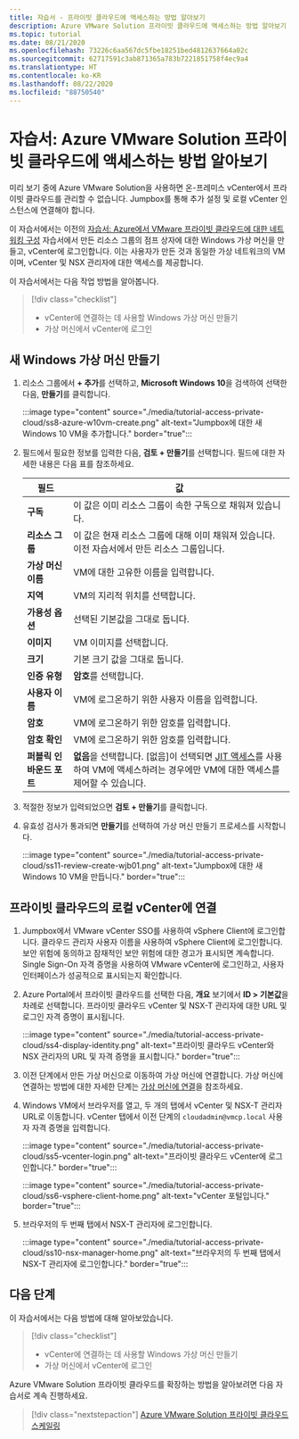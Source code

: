 ```yaml
---
title: 자습서 - 프라이빗 클라우드에 액세스하는 방법 알아보기
description: Azure VMware Solution 프라이빗 클라우드에 액세스하는 방법 알아보기
ms.topic: tutorial
ms.date: 08/21/2020
ms.openlocfilehash: 73226c6aa567dc5fbe18251bed4812637664a02c
ms.sourcegitcommit: 62717591c3ab871365a783b7221851758f4ec9a4
ms.translationtype: HT
ms.contentlocale: ko-KR
ms.lasthandoff: 08/22/2020
ms.locfileid: "88750540"
---
```

# <a name="tutorial-learn-how-to-access-an-azure-vmware-solution-private-cloud"></a>자습서: Azure VMware Solution 프라이빗 클라우드에 액세스하는 방법 알아보기

미리 보기 중에 Azure VMware Solution을 사용하면 온-프레미스 vCenter에서 프라이빗 클라우드를 관리할 수 없습니다. Jumpbox를 통해 추가 설정 및 로컬 vCenter 인스턴스에 연결해야 합니다. 

이 자습서에서는 이전의 [자습서: Azure에서 VMware 프라이빗 클라우드에 대한 네트워킹 구성](tutorial-configure-networking.md) 자습서에서 만든 리소스 그룹의 점프 상자에 대한 Windows 가상 머신을 만들고, vCenter에 로그인합니다. 이는 사용자가 만든 것과 동일한 가상 네트워크의 VM이며, vCenter 및 NSX 관리자에 대한 액세스를 제공합니다. 

이 자습서에서는 다음 작업 방법을 알아봅니다.

> [!div class="checklist"]
> * vCenter에 연결하는 데 사용할 Windows 가상 머신 만들기
> * 가상 머신에서 vCenter에 로그인

## <a name="create-a-new-windows-virtual-machine"></a>새 Windows 가상 머신 만들기

1. 리소스 그룹에서 **+ 추가**를 선택하고, **Microsoft Windows 10**을 검색하여 선택한 다음, **만들기**를 클릭합니다.

   :::image type="content" source="./media/tutorial-access-private-cloud/ss8-azure-w10vm-create.png" alt-text="Jumpbox에 대한 새 Windows 10 VM을 추가합니다." border="true":::

1. 필드에서 필요한 정보를 입력한 다음, **검토 + 만들기**를 선택합니다. 필드에 대한 자세한 내용은 다음 표를 참조하세요.

   | 필드 | 값 |
   | --- | --- |
   | **구독** | 이 값은 이미 리소스 그룹이 속한 구독으로 채워져 있습니다. |
   | **리소스 그룹** | 이 값은 현재 리소스 그룹에 대해 이미 채워져 있습니다. 이전 자습서에서 만든 리소스 그룹입니다. |
   | **가상 머신 이름** | VM에 대한 고유한 이름을 입력합니다. |
   | **지역** | VM의 지리적 위치를 선택합니다. |
   | **가용성 옵션** | 선택된 기본값을 그대로 둡니다. |
   | **이미지** | VM 이미지를 선택합니다. |
   | **크기** | 기본 크기 값을 그대로 둡니다. |
   | **인증 유형**  | **암호**를 선택합니다. |
   | **사용자 이름** | VM에 로그온하기 위한 사용자 이름을 입력합니다. |
   | **암호** | VM에 로그온하기 위한 암호를 입력합니다. |
   | **암호 확인** | VM에 로그온하기 위한 암호를 입력합니다. |
   | **퍼블릭 인바운드 포트** | **없음**을 선택합니다. [없음]이 선택되면 [JIT 액세스](../security-center/security-center-just-in-time.md#jit-configure)를 사용하여 VM에 액세스하려는 경우에만 VM에 대한 액세스를 제어할 수 있습니다.  |

1. 적절한 정보가 입력되었으면 **검토 + 만들기**를 클릭합니다. 
1. 유효성 검사가 통과되면 **만들기**를 선택하여 가상 머신 만들기 프로세스를 시작합니다.

   :::image type="content" source="./media/tutorial-access-private-cloud/ss11-review-create-wjb01.png" alt-text="Jumpbox에 대한 새 Windows 10 VM을 만듭니다." border="true":::

## <a name="connect-to-the-local-vcenter-of-your-private-cloud"></a>프라이빗 클라우드의 로컬 vCenter에 연결

1. Jumpbox에서 VMware vCenter SSO를 사용하여 vSphere Client에 로그인합니다. 클라우드 관리자 사용자 이름을 사용하여 vSphere Client에 로그인합니다. 보안 위험에 동의하고 잠재적인 보안 위험에 대한 경고가 표시되면 계속합니다. Single Sign-On 자격 증명을 사용하여 VMware vCenter에 로그인하고, 사용자 인터페이스가 성공적으로 표시되는지 확인합니다.

1. Azure Portal에서 프라이빗 클라우드를 선택한 다음, **개요** 보기에서 **ID > 기본값**을 차례로 선택합니다. 프라이빗 클라우드 vCenter 및 NSX-T 관리자에 대한 URL 및 로그인 자격 증명이 표시됩니다.

   :::image type="content" source="./media/tutorial-access-private-cloud/ss4-display-identity.png" alt-text="프라이빗 클라우드 vCenter와 NSX 관리자의 URL 및 자격 증명을 표시합니다." border="true":::

1. 이전 단계에서 만든 가상 머신으로 이동하여 가상 머신에 연결합니다. 가상 머신에 연결하는 방법에 대한 자세한 단계는 [가상 머신에 연결](../virtual-machines/windows/connect-logon.md#connect-to-the-virtual-machine)을 참조하세요.

1. Windows VM에서 브라우저를 열고, 두 개의 탭에서 vCenter 및 NSX-T 관리자 URL로 이동합니다. vCenter 탭에서 이전 단계의 `cloudadmin@vmcp.local` 사용자 자격 증명을 입력합니다.

   :::image type="content" source="./media/tutorial-access-private-cloud/ss5-vcenter-login.png" alt-text="프라이빗 클라우드 vCenter에 로그인합니다." border="true":::

   :::image type="content" source="./media/tutorial-access-private-cloud/ss6-vsphere-client-home.png" alt-text="vCenter 포털입니다." border="true":::

1. 브라우저의 두 번째 탭에서 NSX-T 관리자에 로그인합니다.

   :::image type="content" source="./media/tutorial-access-private-cloud/ss10-nsx-manager-home.png" alt-text="브라우저의 두 번째 탭에서 NSX-T 관리자에 로그인합니다." border="true":::

## <a name="next-steps"></a>다음 단계

이 자습서에서는 다음 방법에 대해 알아보았습니다.

> [!div class="checklist"]
> * vCenter에 연결하는 데 사용할 Windows 가상 머신 만들기
> * 가상 머신에서 vCenter에 로그인

Azure VMware Solution 프라이빗 클라우드를 확장하는 방법을 알아보려면 다음 자습서로 계속 진행하세요.

> [!div class="nextstepaction"]
> [Azure VMware Solution 프라이빗 클라우드 스케일링](tutorial-scale-private-cloud.md)
